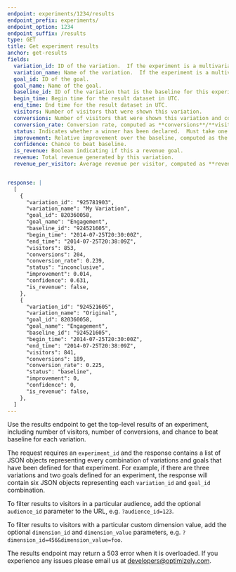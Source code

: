 ```yaml
---
endpoint: experiments/1234/results
endpoint_prefix: experiments/
endpoint_option: 1234
endpoint_suffix: /results
type: GET
title: Get experiment results
anchor: get-results
fields:
  variation_id: ID of the variation.  If the experiment is a multivariate test, this field is a list of variation IDs delimited by the “_” character.  (The field is a string rather than an integer to support this case.)
  variation_name: Name of the variation.  If the experiment is a multivariate test, this field is a list of variation names delimited by commas (“,”).
  goal_id: ID of the goal.
  goal_name: Name of the goal.
  baseline_id: ID of the variation that is the baseline for this experiment.
  begin_time: Begin time for the result dataset in UTC.
  end_time: End time for the result dataset in UTC.
  visitors: Number of visitors that were shown this variation.
  conversions: Number of visitors that were shown this variation and converted to the specified goal.
  conversion_rate: Conversion rate, computed as **conversions**/**visitors**.
  status: Indicates whether a winner has been declared.  Must take one of the values `winner`, `loser`, or `inconclusive`.  For baseline variations, the value is always `baseline`.
  improvement: Relative improvement over the baseline, computed as the ratio of **conversion_rate** values minus 1.
  confidence: Chance to beat baseline.
  is_revenue: Boolean indicating if this a revenue goal.
  revenue: Total revenue generated by this variation.
  revenue_per_visitor: Average revenue per visitor, computed as **revenue**/**visitors**.


response: |
  [
    {
      "variation_id": "925781903",
      "variation_name": "My Variation",
      "goal_id": 820360058,
      "goal_name": "Engagement",
      "baseline_id": "924521605",
      "begin_time": "2014-07-25T20:30:00Z",
      "end_time": "2014-07-25T20:38:09Z",
      "visitors": 853,
      "conversions": 204,
      "conversion_rate": 0.239,
      "status": "inconclusive",
      "improvement": 0.014,
      "confidence": 0.631,
      "is_revenue": false,
    },
    {
      "variation_id": "924521605",
      "variation_name": "Original",
      "goal_id": 820360058,
      "goal_name": "Engagement",
      "baseline_id": "924521605",
      "begin_time": "2014-07-25T20:30:00Z",
      "end_time": "2014-07-25T20:38:09Z",
      "visitors": 841,
      "conversions": 189,
      "conversion_rate": 0.225,
      "status": "baseline",
      "improvement": 0,
      "confidence": 0,
      "is_revenue": false,
    },
  ]
---
```

Use the results endpoint to get the top-level results of an experiment, including number of visitors, number of conversions, and chance to beat baseline for each variation.

The request requires an `experiment_id` and the response contains a list of JSON objects representing every combination of variations and goals that have been defined for that experiment.  For example, if there are three variations and two goals defined for an experiment, the response will contain six JSON objects representing each `variation_id` and `goal_id` combination.

To filter results to visitors in a particular audience, add the optional `audience_id` parameter to the URL, e.g. `?audience_id=123`.

To filter results to visitors with a particular custom dimension value, add the optional `dimension_id` and `dimension_value` parameters, e.g. `?dimension_id=456&dimension_value=foo`.

The results endpoint may return a 503 error when it is overloaded.  If you experience any issues please email us at [developers@optimizely.com](mailto:developers@optimizely.com).
